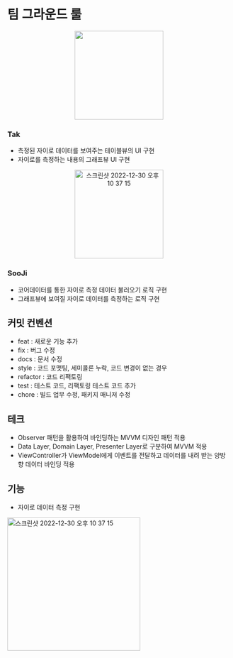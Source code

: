 # 팀 그라운드 룰

<p align="center">
<img width="200" src="https://user-images.githubusercontent.com/42936446/210076301-889d626d-9c63-4426-a2a9-bb5e04aa0344.jpg">
</p>

### Tak
- 측정된 자이로 데이터를 보여주는 테이블뷰의 UI 구현
- 자이로를 측정하는 내용의 그래프뷰 UI 구현

<p align="center">
<img width="200" alt="스크린샷 2022-12-30 오후 10 37 15" src="https://user-images.githubusercontent.com/42936446/210076027-fbf054f0-d933-4931-b6d1-9b40050fbeb2.png">
</p>

### SooJi
- 코어데이터를 통한 자이로 측정 데이터 불러오기 로직 구현
- 그래프뷰에 보여질 자이로 데이터를 측정하는 로직 구현

## 커밋 컨벤션
- feat : 새로운 기능 추가
- fix : 버그 수정
- docs : 문서 수정
- style : 코드 포맷팅, 세미콜론 누락, 코드 변경이 없는 경우
- refactor : 코드 리팩토링
- test : 테스트 코드, 리팩토링 테스트 코드 추가
- chore : 빌드 업무 수정, 패키지 매니저 수정

## 테크
- Observer 패턴을 활용하여 바인딩하는 MVVM 디자인 패턴 적용
- Data Layer, Domain Layer, Presenter Layer로 구분하여 MVVM 적용
- ViewController가 ViewModel에게 이벤트를 전달하고 데이터를 내려 받는 양방향 데이터 바인딩 적용

## 기능
- 자이로 데이터 측정 구현
<img width="300" height="300" alt="스크린샷 2022-12-30 오후 10 37 15" src="https://user-images.githubusercontent.com/42936446/210075620-a973cf7d-caf5-4867-92f2-4b025de79c55.gif">

